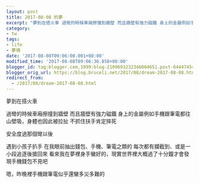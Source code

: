 ```yaml
---
layout: post
title: 2017-08-08 的夢
excerpt: "夢到在搭火車 過彎的時候車廂擦撞到牆壁 而且牆壁有強力磁鐵 身上的金屬例如手機跟筆電都往山壁吸，身體也因此被拉扯 不抓住扶手肯定摔死 安全度過那個彎以後..."
category:
- tw
tags:
- life
- 夢境
date: '2017-08-08T09:06:00.001+08:00'
modified_time: '2017-08-08T09:06:36.858+08:00'
blogger_id: tag:blogger.com,1999:blog-2109693232346004651.post-644474547569159923
blogger_orig_url: https://blog.bruceli.net/2017/08/dream-2017-08-08.html
redirect_from:
  - /2017/08/dream-2017-08-08.html
---
```


夢到在搭火車

過彎的時候車廂擦撞到牆壁
而且牆壁有強力磁鐵
身上的金屬例如手機跟筆電都往山壁吸，身體也因此被拉扯
不抓住扶手肯定摔死

安全度過那個彎以後

遇到小孩子扒手
在我眼前抽出錢包、手機、筆電之類的
每次都有攔截到、或是一小段追逐後搶回來
看來我在夢裡身手蠻好的，現實世界裡大概過了十分鐘才會發現手機錢包不見吧

嗯，昨晚裡手機跟筆電似乎還蠻多災多難的
